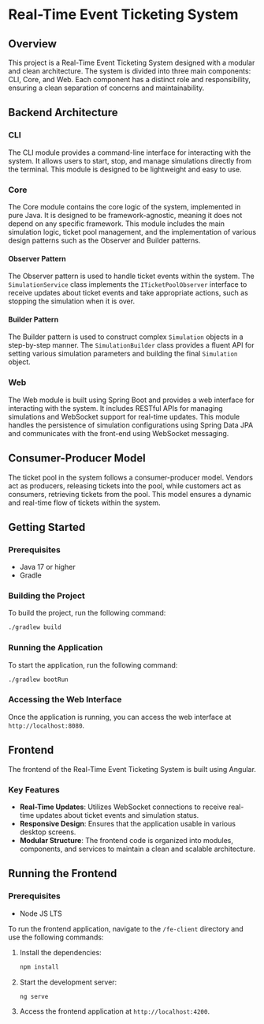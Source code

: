 # Real-Time Event Ticketing System

## Overview

This project is a Real-Time Event Ticketing System designed with a modular and clean architecture. The system is divided into three main components: CLI, Core, and Web. Each component has a distinct role and responsibility, ensuring a clean separation of concerns and maintainability.

## Backend Architecture

### CLI

The CLI module provides a command-line interface for interacting with the system. It allows users to start, stop, and manage simulations directly from the terminal. This module is designed to be lightweight and easy to use.

### Core

The Core module contains the core logic of the system, implemented in pure Java. It is designed to be framework-agnostic, meaning it does not depend on any specific framework. This module includes the main simulation logic, ticket pool management, and the implementation of various design patterns such as the Observer and Builder patterns.

#### Observer Pattern

The Observer pattern is used to handle ticket events within the system. The `SimulationService` class implements the `ITicketPoolObserver` interface to receive updates about ticket events and take appropriate actions, such as stopping the simulation when it is over.

#### Builder Pattern

The Builder pattern is used to construct complex `Simulation` objects in a step-by-step manner. The `SimulationBuilder` class provides a fluent API for setting various simulation parameters and building the final `Simulation` object.

### Web

The Web module is built using Spring Boot and provides a web interface for interacting with the system. It includes RESTful APIs for managing simulations and WebSocket support for real-time updates. This module handles the persistence of simulation configurations using Spring Data JPA and communicates with the front-end using WebSocket messaging.

## Consumer-Producer Model

The ticket pool in the system follows a consumer-producer model. Vendors act as producers, releasing tickets into the pool, while customers act as consumers, retrieving tickets from the pool. This model ensures a dynamic and real-time flow of tickets within the system.

## Getting Started

### Prerequisites

- Java 17 or higher
- Gradle

### Building the Project

To build the project, run the following command:

```sh
./gradlew build
```

### Running the Application

To start the application, run the following command:

```sh
./gradlew bootRun
```

### Accessing the Web Interface

Once the application is running, you can access the web interface at `http://localhost:8080`.

## Frontend

The frontend of the Real-Time Event Ticketing System is built using Angular.

### Key Features

- **Real-Time Updates**: Utilizes WebSocket connections to receive real-time updates about ticket events and simulation status.
- **Responsive Design**: Ensures that the application usable in various desktop screens.
- **Modular Structure**: The frontend code is organized into modules, components, and services to maintain a clean and scalable architecture.

## Running the Frontend

### Prerequisites
- Node JS LTS

To run the frontend application, navigate to the `/fe-client` directory and use the following commands:

1. Install the dependencies:

    ```sh
    npm install
    ```

2. Start the development server:

    ```sh
    ng serve
    ```

3. Access the frontend application at `http://localhost:4200`.
